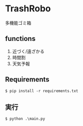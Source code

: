 # TrashRobo

多機能ゴミ箱

## functions

1. 近づく/遠ざかる
2. 時間割
3. 天気予報

## Requirements

```shell
$ pip install -r requirements.txt
```

## 実行

```shell
$ python .\main.py
```
